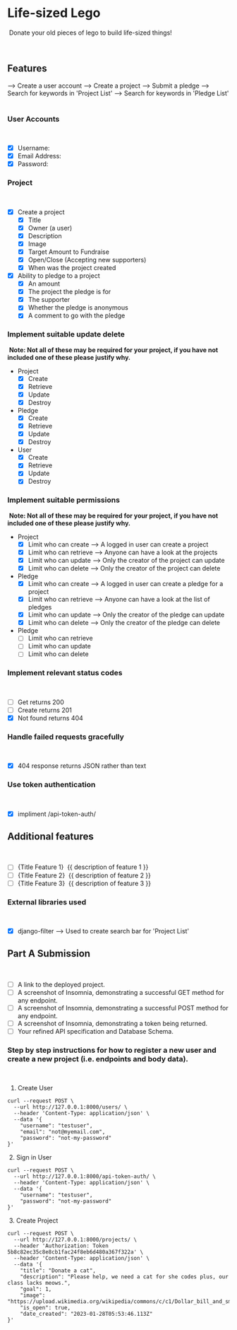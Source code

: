 # Life-sized Lego
​
Donate your old pieces of lego to build life-sized things!

​
## Features

--> Create a user account
--> Create a project
--> Submit a pledge
--> Search for keywords in 'Project List'
--> Search for keywords in 'Pledge List'
​
### User Accounts
​
- [X] Username: 
- [X] Email Address:
- [X] Password: 
​
### Project
​
- [X] Create a project
  - [X] Title
  - [X] Owner (a user)
  - [X] Description
  - [X] Image
  - [X] Target Amount to Fundraise
  - [X] Open/Close (Accepting new supporters)
  - [X] When was the project created
- [X] Ability to pledge to a project
  - [X] An amount
  - [X] The project the pledge is for
  - [X] The supporter
  - [X] Whether the pledge is anonymous
  - [X] A comment to go with the pledge
  
### Implement suitable update delete
​
**Note: Not all of these may be required for your project, if you have not included one of these please justify why.**
​
- Project
  - [X] Create
  - [X] Retrieve
  - [X] Update
  - [X] Destroy
- Pledge
  - [X] Create
  - [X] Retrieve
  - [X] Update
  - [X] Destroy
- User
  - [X] Create
  - [X] Retrieve
  - [X] Update
  - [X] Destroy
​
### Implement suitable permissions
​
**Note: Not all of these may be required for your project, if you have not included one of these please justify why.**
​
- Project
  - [X] Limit who can create --> A logged in user can create a project
  - [X] Limit who can retrieve --> Anyone can have a look at the projects
  - [X] Limit who can update --> Only the creator of the project can update
  - [X] Limit who can delete --> Only the creator of the project can delete
- Pledge
  - [X] Limit who can create --> A logged in user can create a pledge for a project
  - [X] Limit who can retrieve --> Anyone can have a look at the list of pledges
  - [X] Limit who can update --> Only the creator of the pledge can update
  - [X] Limit who can delete --> Only the creator of the pledge can delete
- Pledge
  - [ ] Limit who can retrieve
  - [ ] Limit who can update
  - [ ] Limit who can delete
​
### Implement relevant status codes
​
- [ ] Get returns 200
- [ ] Create returns 201
- [X] Not found returns 404
​
### Handle failed requests gracefully 
​
- [X] 404 response returns JSON rather than text
​
### Use token authentication
​
- [X] impliment /api-token-auth/
​
## Additional features
​
- [ ] {Title Feature 1}
​
{{ description of feature 1 }}
​
- [ ] {Title Feature 2}
​
{{ description of feature 2 }}
​
- [ ] {Title Feature 3}
​
{{ description of feature 3 }}
​
### External libraries used
​
- [X] django-filter --> Used to create search bar for 'Project List' 
​
​
## Part A Submission
​
- [ ] A link to the deployed project.
- [ ] A screenshot of Insomnia, demonstrating a successful GET method for any endpoint.
- [ ] A screenshot of Insomnia, demonstrating a successful POST method for any endpoint.
- [ ] A screenshot of Insomnia, demonstrating a token being returned.
- [ ] Your refined API specification and Database Schema.
​
### Step by step instructions for how to register a new user and create a new project (i.e. endpoints and body data).
​
1. Create User
​
```shell
curl --request POST \
  --url http://127.0.0.1:8000/users/ \
  --header 'Content-Type: application/json' \
  --data '{
	"username": "testuser",
	"email": "not@myemail.com",
	"password": "not-my-password"
}'
```
​
2. Sign in User
​
```shell
curl --request POST \
  --url http://127.0.0.1:8000/api-token-auth/ \
  --header 'Content-Type: application/json' \
  --data '{
	"username": "testuser",
	"password": "not-my-password"
}'
```
​
3. Create Project
​
```shell
curl --request POST \
  --url http://127.0.0.1:8000/projects/ \
  --header 'Authorization: Token 5b8c82ec35c8e8cb1fac24f8eb6d480a367f322a' \
  --header 'Content-Type: application/json' \
  --data '{
	"title": "Donate a cat",
	"description": "Please help, we need a cat for she codes plus, our class lacks meows.",
	"goal": 1,
	"image": "https://upload.wikimedia.org/wikipedia/commons/c/c1/Dollar_bill_and_small_change.jpg",
	"is_open": true,
	"date_created": "2023-01-28T05:53:46.113Z"
}'